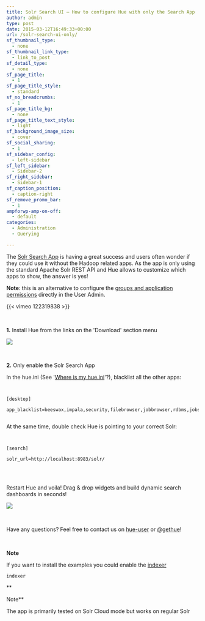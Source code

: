 ```yaml
---
title: Solr Search UI – How to configure Hue with only the Search App
author: admin
type: post
date: 2015-03-12T16:49:33+00:00
url: /solr-search-ui-only/
sf_thumbnail_type:
  - none
sf_thumbnail_link_type:
  - link_to_post
sf_detail_type:
  - none
sf_page_title:
  - 1
sf_page_title_style:
  - standard
sf_no_breadcrumbs:
  - 1
sf_page_title_bg:
  - none
sf_page_title_text_style:
  - light
sf_background_image_size:
  - cover
sf_social_sharing:
  - 1
sf_sidebar_config:
  - left-sidebar
sf_left_sidebar:
  - Sidebar-2
sf_right_sidebar:
  - Sidebar-1
sf_caption_position:
  - caption-right
sf_remove_promo_bar:
  - 1
ampforwp-amp-on-off:
  - default
categories:
  - Administration
  - Querying

---
```

The [Solr Search App][1] is having a great success and users often wonder if they could use it without the Hadoop related apps. As the app is only using the standard Apache Solr REST API and Hue allows to customize which apps to show, the answer is yes!

**Note**: this is an alternative to configure the [groups and application permissions][2] directly in the User Admin.

{{< vimeo 122319838 >}}

&nbsp;

**1.** Install Hue from the links on the 'Download' section menu

[<img src="https://cdn.gethue.com/uploads/2015/03/hue-download-1024x375.png" />][3]

&nbsp;

**2.** Only enable the Solr Search App

In the hue.ini (See '[Where is my hue.ini][4]'?), blacklist all the other apps:

<pre><code class="bash">

[desktop]

app_blacklist=beeswax,impala,security,filebrowser,jobbrowser,rdbms,jobsub,pig,hbase,sqoop,zookeeper,metastore,spark,oozie

</code></pre>

At the same time, double check Hue is pointing to your correct Solr:

<pre><code class="bash">

[search]

solr_url=http://localhost:8983/solr/

</code></pre>

&nbsp;

Restart Hue and voila! Drag & drop widgets and build dynamic search dashboards in seconds!

[<img src="https://cdn.gethue.com/uploads/2015/03/search-only-1024x530.png" />][5]

&nbsp;

Have any questions? Feel free to contact us on [hue-user][6] or [@gethue][7]!

&nbsp;

**Note**

If you want to install the examples you could enable the [indexer][8]

<pre><code class="bash">indexer</code></pre>

**

Note**

The app is primarily tested on Solr Cloud mode but works on regular Solr

 [1]: https://gethue.com/search-app-enhancements-explore-even-more-data/
 [2]: https://gethue.com/how-to-manage-permissions-in-hue/
 [3]: https://cdn.gethue.com/uploads/2015/03/hue-download.png
 [4]: https://gethue.com/how-to-configure-hue-in-your-hadoop-cluster/
 [5]: https://cdn.gethue.com/uploads/2015/03/search-only.png
 [6]: http://groups.google.com/a/cloudera.org/group/hue-user
 [7]: https://twitter.com/gethue
 [8]: https://gethue.com/analyse-apache-logs-and-build-your-own-web-analytics-dashboard-with-hadoop-and-solr/
